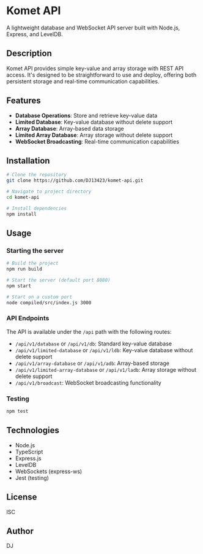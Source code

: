 # Komet API

A lightweight database and WebSocket API server built with Node.js, Express, and LevelDB.

## Description

Komet API provides simple key-value and array storage with REST API access. It's designed to be straightforward to use and deploy, offering both persistent storage and real-time communication capabilities.

## Features

- **Database Operations**: Store and retrieve key-value data
- **Limited Database**: Key-value database without delete support
- **Array Database**: Array-based data storage
- **Limited Array Database**: Array storage without delete support
- **WebSocket Broadcasting**: Real-time communication capabilities

## Installation

```bash
# Clone the repository
git clone https://github.com/DJ13423/komet-api.git

# Navigate to project directory
cd komet-api

# Install dependencies
npm install
```

## Usage

### Starting the server

```bash
# Build the project
npm run build

# Start the server (default port 8080)
npm start

# Start on a custom port
node compiled/src/index.js 3000
```

### API Endpoints

The API is available under the `/api` path with the following routes:

- `/api/v1/database` or `/api/v1/db`: Standard key-value database
- `/api/v1/limited-database` or `/api/v1/ldb`: Key-value database without delete support
- `/api/v1/array-database` or `/api/v1/adb`: Array-based storage
- `/api/v1/limited-array-database` or `/api/v1/ladb`: Array storage without delete support
- `/api/v1/broadcast`: WebSocket broadcasting functionality

### Testing

```bash
npm test
```

## Technologies

- Node.js
- TypeScript
- Express.js
- LevelDB
- WebSockets (express-ws)
- Jest (testing)

## License

ISC

## Author

DJ 
